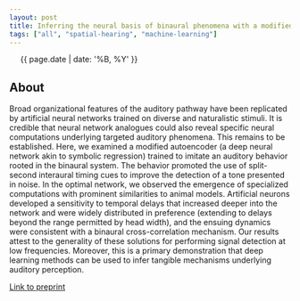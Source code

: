 ```yaml
---
layout: post
title: Inferring the neural basis of binaural phenomena with a modified autoencoder
tags: ["all", "spatial-hearing", "machine-learning"]
---
```

&nbsp;&nbsp;&nbsp;&nbsp; {{ page.date | date: '%B, %Y' }}
<!--more-->

## About
Broad organizational features of the auditory pathway have been replicated by artificial neural networks trained on diverse and naturalistic stimuli. It is credible that neural network analogues could also reveal specific neural computations underlying targeted auditory phenomena. This remains to be established. Here, we examined a modified autoencoder (a deep neural network akin to symbolic regression) trained to imitate an auditory behavior rooted in the binaural system. The behavior promoted the use of split-second interaural timing cues to improve the detection of a tone presented in noise. In the optimal network, we observed the emergence of specialized computations with prominent similarities to animal models. Artificial neurons developed a sensitivity to temporal delays that increased deeper into the network and were widely distributed in preference (extending to delays beyond the range permitted by head width), and the ensuing dynamics were consistent with a binaural cross-correlation mechanism. Our results attest to the generality of these solutions for performing signal detection at low frequencies. Moreover, this is a primary demonstration that deep learning methods can be used to infer tangible mechanisms underlying auditory perception.

[Link to preprint](https://www.biorxiv.org/content/10.1101/2021.01.05.425246v3.full)

